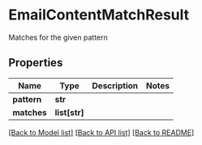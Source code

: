 # EmailContentMatchResult

Matches for the given pattern
## Properties
Name | Type | Description | Notes
------------ | ------------- | ------------- | -------------
**pattern** | **str** |  | 
**matches** | **list[str]** |  | 

[[Back to Model list]](../README#documentation-for-models) [[Back to API list]](../README#documentation-for-api-endpoints) [[Back to README]](../README)


